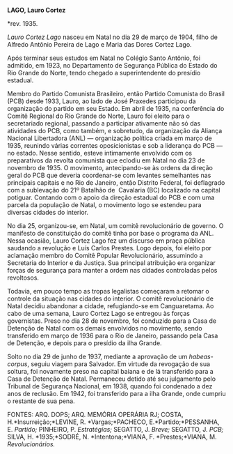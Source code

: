 **LAGO, Lauro Cortez**

\*rev. 1935.

*Lauro Cortez Lago* nasceu em Natal no dia 29 de março de 1904, filho de
Alfredo Antônio Pereira de Lago e Maria das Dores Cortez Lago.

Após terminar seus estudos em Natal no Colégio Santo Antônio, foi
admitido, em 1923, no Departamento de Segurança Pública do Estado do Rio
Grande do Norte, tendo chegado a superintendente do presídio estadual.

Membro do Partido Comunista Brasileiro, então Partido Comunista do
Brasil (PCB) desde 1933, Lauro, ao lado de José Praxedes participou da
organização do partido em seu Estado. Em abril de 1935, na conferência
do Comitê Regional do Rio Grande do Norte, Lauro foi eleito para o
secretariado regional, passando a participar ativamente não só das
atividades do PCB, como também, e sobretudo, da organização da Aliança
Nacional Libertadora (ANL) — organização política criada em março de
1935, reunindo várias correntes oposicionistas e sob a liderança do PCB
— no estado. Nesse sentido, esteve intimamente envolvido com os
preparativos da revolta comunista que eclodiu em Natal no dia 23 de
novembro de 1935. O movimento, antecipando-se às ordens da direção geral
do PCB que deveria coordenar-se com levantes semelhantes nas principais
capitais e no Rio de Janeiro, então Distrito Federal, foi deflagrado com
a sublevação do 21º Batalhão de  Cavalaria (BC) localizado na capital
potiguar. Contando com o apoio da direção estadual do PCB e com uma
parcela da população de Natal, o movimento logo se estendeu para
diversas cidades do interior.

No dia 25, organizou-se, em Natal, um comitê revolucionário de governo.
O manifesto de constituição do comitê tinha por base o programa da ANL.
Nessa ocasião, Lauro Cortez Lago fez um discurso em praça pública
saudando a revolução e Luís Carlos Prestes. Logo depois, foi eleito por
aclamação membro do Comitê Popular Revolucionário, assumindo a
Secretaria do Interior e da Justiça. Sua principal atribuição era
organizar forças de segurança para manter a ordem nas cidades
controladas pelos revoltosos.

Todavia, em pouco tempo as tropas legalistas começaram a retomar o
controle da situação nas cidades do interior. O comitê revolucionário de
Natal decidiu abandonar a cidade, refugiando-se em Canguaretama. Ao cabo
de uma semana, Lauro Cortez Lago se entregou às forças governistas.
Preso no dia 28 de novembro, foi conduzido para a Casa de Detenção de
Natal com os demais envolvidos no movimento, sendo transferido em março
de 1936 para o Rio de Janeiro, passando pela Casa de Detenção, e depois
para o presídio da ilha Grande.

Solto no dia 29 de junho de 1937, mediante a aprovação de um
*habeas-corpus*, seguiu viagem para Salvador. Em virtude da revogação de
sua soltura, foi novamente preso na capital baiana e de lá transferido
para a Casa de Detenção de Natal. Permaneceu detido até seu julgamento
pelo Tribunal de Segurança Nacional, em 1938, quando foi condenado a dez
anos de reclusão. Em 1942, foi transferido para a ilha Grande, onde
cumpriu o restante de sua pena.

FONTES: ARQ. DOPS; ARQ. MEMÓRIA OPERÁRIA RJ; COSTA,
H.*Insurreição;*LEVINE, R. *Vargas;*PACHECO, E.*Partido;*PESSANHA, E.
*Partido;* PINHEIRO, P. *Estratégias;* SEGATTO, J. *Breve;* SEGATTO, J.
*PCB;* SILVA, H. *1935;*SODRÉ, N. *Intentona;*VIANA, F. *Prestes;*VIANA,
M. *Revolucionários.*

 
